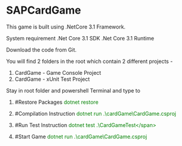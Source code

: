 # SAPCardGame
This  game is built using .NetCore 3.1 Framework.

System requirement 
 .Net Core 3.1 SDK
 .Net Core 3.1 Runtime
 

Download the code from Git. 

You will find 2 folders in the root which contain 2 different projects - 

 1. CardGame - Game Console Project
 2. CardGame - xUnit Test Project

Stay in root folder and  powershell Terminal and type to

1. #Restore Packages
    <span style="color: green">dotnet restore</span>
 
2. #Compilation Instruction
    <span style="color: green">dotnet run .\cardGame\CardGame.csproj</span>

3. #Run Test Instruction
    <span style="color: green">dotnet test .\CardGameTest\</span>
    
4.  #Start Game
    <span style="color: green">dotnet run .\cardGame\CardGame.csproj</span>
